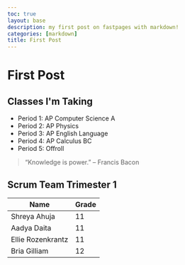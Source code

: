 ```yaml
---
toc: true
layout: base
description: my first post on fastpages with markdown!
categories: [markdown]
title: First Post
---
```

# First Post

## Classes I'm Taking
- Period 1: AP Computer Science A
- Period 2: AP Physics
- Period 3: AP English Language
- Period 4: AP Calculus BC
- Period 5: Offroll

> “Knowledge is power.” – Francis Bacon

## Scrum Team Trimester 1
| Name | Grade |
|-|-|
| Shreya Ahuja | 11 |
| Aadya Daita | 11 |
| Ellie Rozenkrantz | 11 |
| Bria Gilliam | 12 |